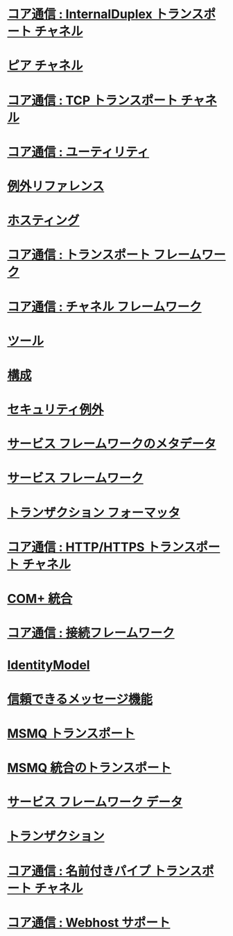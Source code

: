 # [コア通信 : InternalDuplex トランスポート チャネル](core-communications-internal-duplex-transport-channels.md)
# [ピア チャネル](peer-channel.md)
# [コア通信 : TCP トランスポート チャネル](core-communications-tcp-transport-channels.md)
# [コア通信 : ユーティリティ](core-communications-utilities.md)
# [例外リファレンス](index.md)
# [ホスティング](hosting-exceptions.md)
# [コア通信 : トランスポート フレームワーク](core-communications-transport-framework.md)
# [コア通信 : チャネル フレームワーク](core-communications-channel-framework.md)
# [ツール](tools.md)
# [構成](configuration.md)
# [セキュリティ例外](security-exceptions.md)
# [サービス フレームワークのメタデータ](service-framework-metadata.md)
# [サービス フレームワーク](service-framework.md)
# [トランザクション フォーマッタ](transaction-formatter.md)
# [コア通信 : HTTP/HTTPS トランスポート チャネル](core-communications-http-https-transport-channels.md)
# [COM+ 統合](com-integration.md)
# [コア通信 : 接続フレームワーク](core-communications-connection-framework.md)
# [IdentityModel](identitymodel-exceptions.md)
# [信頼できるメッセージ機能](reliable-messaging.md)
# [MSMQ トランスポート](msmq-transport.md)
# [MSMQ 統合のトランスポート](msmq-integration-transport.md)
# [サービス フレームワーク データ](service-framework-data.md)
# [トランザクション](transaction-exceptions.md)
# [コア通信 : 名前付きパイプ トランスポート チャネル](core-communications-named-pipe-transport-channels.md)
# [コア通信 : Webhost サポート](core-communications-webhost-support.md)
